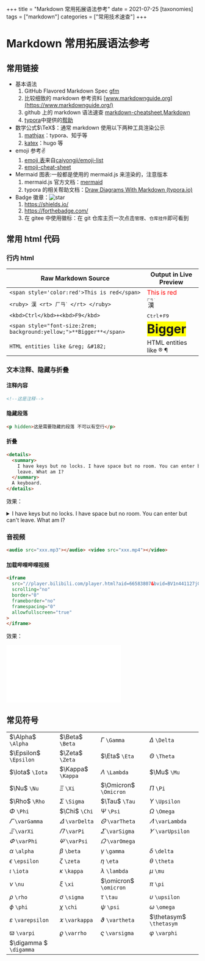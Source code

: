 +++
title = "Markdown 常用拓展语法参考"
date = 2021-07-25
[taxonomies]
tags = ["markdown"]
categories = ["常用技术速查"]
+++

# Markdown 常用拓展语法参考

## 常用链接

- 基本语法
  1. GitHub Flavored Markdown Spec  [gfm](https://github.github.com/gfm/)
  2. 比较细致的 markdown 参考资料 [www.markdownguide.org](https://www.markdownguide.org/)
  3. github 上的 markdown 语法速查 [markdown-cheatsheet](https://github.com/tchapi/markdown-cheatsheet),[Markdown](https://github.com/younghz/Markdown)
  4. [typora](http://typora.io/)中提供的[帮助](https://support.typora.io/Markdown-Reference/)
- 数学公式$\TeX$：通常 markdown 使用以下两种工具渲染公示
  1. [mathjax](http://docs.mathjax.org/en/latest/input/tex/macros/index.html)：typora、知乎等
  2. [katex](https://katex.org/docs/supported.html)：hugo 等
- emoji 参考:v:
  1. [emoji 表](emoji.md)来自[caiyongji/emoji-list](https://github.com/caiyongji/emoji-list)
  2. [emoji-cheat-sheet](http://emoji-cheat-sheet.com/)
- Mermaid 图表:一般都是使用的 mermaid.js 来渲染的，注意版本
  1. mermaid.js 官方文档：[mermaid](https://mermaid-js.github.io/mermaid/#)
  2. typora 的相关帮助文档：[Draw Diagrams With Markdown (typora.io)](https://support.typora.io/Draw-Diagrams-With-Markdown/)
- Badge 徽章：![star](https://img.shields.io/github/stars/xsro?style=flat-square)
  1. <https://shields.io/>
  2. <https://forthebadge.com/>
  3. 在 gitee 中使用徽标：在 git 仓库主页一次点击`管理`、`仓库挂件`即可看到

## 常用 html 代码

### 行内 html

| Raw Markdown Source                                                  | Output in Live Preview                                             |
| -------------------------------------------------------------------- | ------------------------------------------------------------------ |
| `<span style='color:red'>This is red</span>`                         | <span style='color:red'>This is red</span>                         |
| `<ruby> 漢 <rt> ㄏㄢˋ </rt> </ruby>`                                 | <ruby> 漢 <rt> ㄏㄢ ˋ </rt> </ruby>                                |
| `<kbd>Ctrl</kbd>+<kbd>F9</kbd>`                                      | <kbd>Ctrl</kbd>+<kbd>F9</kbd>                                      |
| `<span style="font-size:2rem; background:yellow;">**Bigger**</span>` | <span style="font-size:2rem; background:yellow;">**Bigger**</span> |
| `HTML entities like &reg; &#182;`                                    | HTML entities like &reg; &#182;                                    |

### 文本注释、隐藏与折叠

#### 注释内容

```html
<!--这是注释-->
```

#### 隐藏段落

```html
<p hidden>这是需要隐藏的段落 不可以有空行</p>
```

#### 折叠

```html
<details>
  <summary>
    I have keys but no locks. I have space but no room. You can enter but can't
    leave. What am I?
  </summary>
  A keyboard.
</details>
```

效果：

<details>
    <summary>I have keys but no locks. I have space but no room. You can enter but can't leave. What am I?</summary>
    A keyboard.
</details>

### 音视频

```html
<audio src="xxx.mp3"></audio> <video src="xxx.mp4"></video>
```

#### 加载哔哩哔哩视频

```html
<iframe
  src="//player.bilibili.com/player.html?aid=66583807&bvid=BV1n441127jG&cid=116735636&page=1"
  scrolling="no"
  border="0"
  frameborder="no"
  framespacing="0"
  allowfullscreen="true"
>
</iframe>
```

效果：

<iframe src="//player.bilibili.com/player.html?aid=66583807&bvid=BV1n441127jG&cid=116735636&page=1" scrolling="no" border="0" frameborder="no" framespacing="0" allowfullscreen="true"> </iframe>

## 常见符号

|                             |                         |                         |                             |
| --------------------------- | ----------------------- | ----------------------- | --------------------------- |
| $\Alpha$ `\Alpha`           | $\Beta$ `\Beta`         | $\Gamma$ `\Gamma`       | $\Delta$ `\Delta`           |
| $\Epsilon$ `\Epsilon`       | $\Zeta$ `\Zeta`         | $\Eta$ `\Eta`           | $\Theta$ `\Theta`           |
| $\Iota$ `\Iota`             | $\Kappa$ `\Kappa`       | $\Lambda$ `\Lambda`     | $\Mu$ `\Mu`                 |
| $\Nu$ `\Nu`                 | $\Xi$ `\Xi`             | $\Omicron$ `\Omicron`   | $\Pi$ `\Pi`                 |
| $\Rho$ `\Rho`               | $\Sigma$ `\Sigma`       | $\Tau$ `\Tau`           | $\Upsilon$ `\Upsilon`       |
| $\Phi$ `\Phi`               | $\Chi$ `\Chi`           | $\Psi$ `\Psi`           | $\Omega$ `\Omega`           |
| $\varGamma$ `\varGamma`     | $\varDelta$ `\varDelta` | $\varTheta$ `\varTheta` | $\varLambda$ `\varLambda`   |
| $\varXi$ `\varXi`           | $\varPi$ `\varPi`       | $\varSigma$ `\varSigma` | $\varUpsilon$ `\varUpsilon` |
| $\varPhi$ `\varPhi`         | $\varPsi$ `\varPsi`     | $\varOmega$ `\varOmega` |                             |
| $\alpha$ `\alpha`           | $\beta$ `\beta`         | $\gamma$ `\gamma`       | $\delta$ `\delta`           |
| $\epsilon$ `\epsilon`       | $\zeta$ `\zeta`         | $\eta$ `\eta`           | $\theta$ `\theta`           |
| $\iota$ `\iota`             | $\kappa$ `\kappa`       | $\lambda$ `\lambda`     | $\mu$ `\mu`                 |
| $\nu$ `\nu`                 | $\xi$ `\xi`             | $\omicron$ `\omicron`   | $\pi$ `\pi`                 |
| $\rho$ `\rho`               | $\sigma$ `\sigma`       | $\tau$ `\tau`           | $\upsilon$ `\upsilon`       |
| $\phi$ `\phi`               | $\chi$ `\chi`           | $\psi$ `\psi`           | $\omega$ `\omega`           |
| $\varepsilon$ `\varepsilon` | $\varkappa$ `\varkappa` | $\vartheta$ `\vartheta` | $\thetasym$ `\thetasym`     |
| $\varpi$ `\varpi`           | $\varrho$ `\varrho`     | $\varsigma$ `\varsigma` | $\varphi$ `\varphi`         |
| $\digamma $ `\digamma`      |                         |                         |                             |
